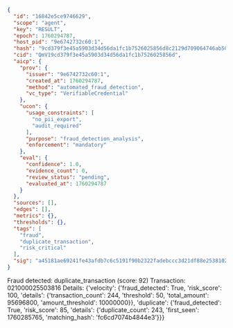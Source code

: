 ```json
{
  "id": "16842e5ce9746629",
  "scope": "agent",
  "key": "RESULT",
  "epoch": 1760294787,
  "host_pid": "9e6742732c60:1",
  "hash": "9cd379f3e45a5903d34d56da1fc1b7526025856d8c2129d709064746ab50029e",
  "cid": "QmV19cd379f3e45a5903d34d56da1fc1b7526025856d",
  "aicp": {
    "prov": {
      "issuer": "9e6742732c60:1",
      "created_at": 1760294787,
      "method": "automated_fraud_detection",
      "vc_type": "VerifiableCredential"
    },
    "ucon": {
      "usage_constraints": [
        "no_pii_export",
        "audit_required"
      ],
      "purpose": "fraud_detection_analysis",
      "enforcement": "mandatory"
    },
    "eval": {
      "confidence": 1.0,
      "evidence_count": 0,
      "review_status": "pending",
      "evaluated_at": 1760294787
    }
  },
  "sources": [],
  "edges": [],
  "metrics": {},
  "thresholds": {},
  "tags": [
    "fraud",
    "duplicate_transaction",
    "risk_critical"
  ],
  "sig": "a45181ae69241fe43afdb7c6c5191f90b2322fadebccc3d21df88e253810204c"
}
```

Fraud detected: duplicate_transaction (score: 92)
Transaction: 021000025503816
Details: {'velocity': {'fraud_detected': True, 'risk_score': 100, 'details': {'transaction_count': 244, 'threshold': 50, 'total_amount': 95696800, 'amount_threshold': 10000000}}, 'duplicate': {'fraud_detected': True, 'risk_score': 85, 'details': {'duplicate_count': 243, 'first_seen': 1760285765, 'matching_hash': 'fc6cd7074b4844e3'}}}